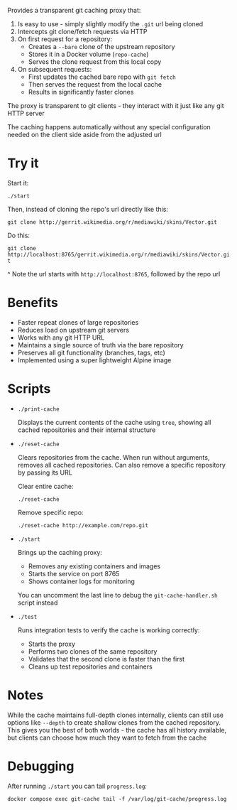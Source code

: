 Provides a transparent git caching proxy that:

1. Is easy to use - simply slightly modify the `.git` url being cloned
2. Intercepts git clone/fetch requests via HTTP
3. On first request for a repository:
   - Creates a `--bare` clone of the upstream repository
   - Stores it in a Docker volume (`repo-cache`)
   - Serves the clone request from this local copy
4. On subsequent requests:
   - First updates the cached bare repo with `git fetch`
   - Then serves the request from the local cache
   - Results in significantly faster clones

The proxy is transparent to git clients - they interact with it just like any git HTTP server

The caching happens automatically without any special configuration needed on the client side aside from the adjusted url

# Try it

Start it:

`./start`

Then, instead of cloning the repo's url directly like this:

`git clone http://gerrit.wikimedia.org/r/mediawiki/skins/Vector.git`

Do this:

`git clone http://localhost:8765/gerrit.wikimedia.org/r/mediawiki/skins/Vector.git`

^ Note the url starts with `http://localhost:8765`, followed by the repo url

# Benefits
- Faster repeat clones of large repositories
- Reduces load on upstream git servers
- Works with any git HTTP URL
- Maintains a single source of truth via the bare repository
- Preserves all git functionality (branches, tags, etc)
- Implemented using a super lightweight Alpine image

# Scripts

* `./print-cache` 

  Displays the current contents of the cache using `tree`, showing all cached repositories and their internal structure

* `./reset-cache`

  Clears repositories from the cache. When run without arguments, removes all cached repositories. Can also remove a specific repository by passing its URL

  Clear entire cache:

  `./reset-cache`

  Remove specific repo:

  `./reset-cache http://example.com/repo.git`

* `./start`

  Brings up the caching proxy:

  - Removes any existing containers and images
  - Starts the service on port 8765 
  - Shows container logs for monitoring

  You can uncomment the last line to debug the `git-cache-handler.sh` script instead

* `./test` 

  Runs integration tests to verify the cache is working correctly:

  - Starts the proxy
  - Performs two clones of the same repository
  - Validates that the second clone is faster than the first
  - Cleans up test repositories and containers

# Notes

While the cache maintains full-depth clones internally, clients can still use options like `--depth` to create shallow clones from the cached repository. This gives you the best of both worlds - the cache has all history available, but clients can choose how much they want to fetch from the cache

# Debugging

After running `./start` you can tail `progress.log`:

`docker compose exec git-cache tail -f /var/log/git-cache/progress.log`